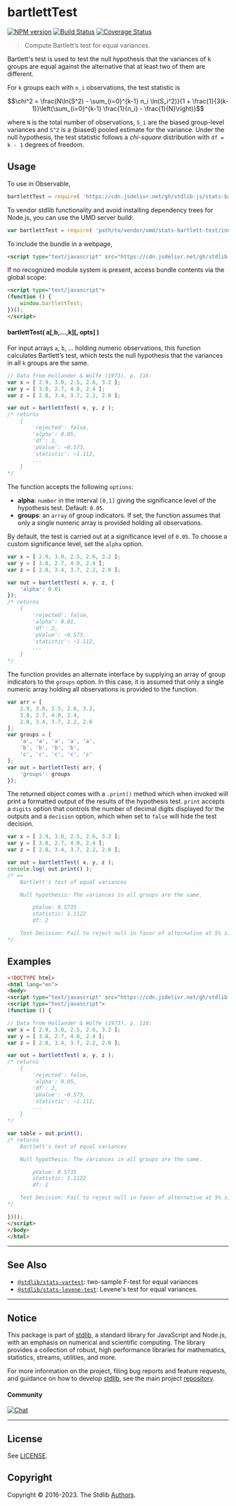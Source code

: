 <!--

@license Apache-2.0

Copyright (c) 2018 The Stdlib Authors.

Licensed under the Apache License, Version 2.0 (the "License");
you may not use this file except in compliance with the License.
You may obtain a copy of the License at

   http://www.apache.org/licenses/LICENSE-2.0

Unless required by applicable law or agreed to in writing, software
distributed under the License is distributed on an "AS IS" BASIS,
WITHOUT WARRANTIES OR CONDITIONS OF ANY KIND, either express or implied.
See the License for the specific language governing permissions and
limitations under the License.

-->

# bartlettTest

[![NPM version][npm-image]][npm-url] [![Build Status][test-image]][test-url] [![Coverage Status][coverage-image]][coverage-url] <!-- [![dependencies][dependencies-image]][dependencies-url] -->

> Compute Bartlett’s test for equal variances.

<section class="intro">

Bartlett's test is used to test the null hypothesis that the variances of k groups are equal against the alternative that at least two of them are different.

For `k` groups each with `n_i` observations, the test statistic is

<!-- <equation class="equation" label="eq:bartlett-test-statistic" align="center" raw="\chi^2 = \frac{N\ln(S^2) - \sum_{i=0}^{k-1} n_i \ln(S_i^2)}{1 + \frac{1}{3(k-1)}\left(\sum_{i=0}^{k-1} \frac{1}{n_i} - \frac{1}{N}\right)}" alt="Equation for Bartlett's test statistic."> -->

```math
\chi^2 = \frac{N\ln(S^2) - \sum_{i=0}^{k-1} n_i \ln(S_i^2)}{1 + \frac{1}{3(k-1)}\left(\sum_{i=0}^{k-1} \frac{1}{n_i} - \frac{1}{N}\right)}
```

<!-- <div class="equation" align="center" data-raw-text="\chi^2 = \frac{N\ln(S^2) - \sum_{i=0}^{k-1} n_i \ln(S_i^2)}{1 + \frac{1}{3(k-1)}\left(\sum_{i=0}^{k-1} \frac{1}{n_i} - \frac{1}{N}\right)}" data-equation="eq:bartlett-test-statistic">
    <img src="https://cdn.jsdelivr.net/gh/stdlib-js/stdlib@4b1db4ebd815eb54bf53a3fa132b992604743d9c/lib/node_modules/@stdlib/stats/bartlett-test/docs/img/equation_bartlett-test-statistic.svg" alt="Equation for Bartlett's test statistic.">
    <br>
</div> -->

<!-- </equation> -->

where `N` is the total number of observations, `S_i` are the biased group-level variances and `S^2` is a (biased) pooled estimate for the variance. Under the null hypothesis, the test statistic follows a _chi-square_ distribution with `df = k - 1` degrees of freedom.

</section>

<!-- /.intro -->



<section class="usage">

## Usage

To use in Observable,

```javascript
bartlettTest = require( 'https://cdn.jsdelivr.net/gh/stdlib-js/stats-bartlett-test@umd/browser.js' )
```

To vendor stdlib functionality and avoid installing dependency trees for Node.js, you can use the UMD server build:

```javascript
var bartlettTest = require( 'path/to/vendor/umd/stats-bartlett-test/index.js' )
```

To include the bundle in a webpage,

```html
<script type="text/javascript" src="https://cdn.jsdelivr.net/gh/stdlib-js/stats-bartlett-test@umd/browser.js"></script>
```

If no recognized module system is present, access bundle contents via the global scope:

```html
<script type="text/javascript">
(function () {
    window.bartlettTest;
})();
</script>
```

#### bartlettTest( a\[,b,...,k]\[, opts] )

For input arrays `a`, `b`, ... holding numeric observations, this function calculates Bartlett’s test, which tests the null hypothesis that the variances in all `k` groups are the same. 

```javascript
// Data from Hollander & Wolfe (1973), p. 116:
var x = [ 2.9, 3.0, 2.5, 2.6, 3.2 ];
var y = [ 3.8, 2.7, 4.0, 2.4 ];
var z = [ 2.8, 3.4, 3.7, 2.2, 2.0 ];

var out = bartlettTest( x, y, z );
/* returns
    {
        'rejected': false,
        'alpha': 0.05,
        'df': 2,
        'pValue': ~0.573,
        'statistic': ~1.112,
        ...
    }
*/
```

The function accepts the following `options`:

-   **alpha**: `number` in the interval `[0,1]` giving the significance level of the hypothesis test. Default: `0.05`.
-   **groups**: an `array` of group indicators. If set, the function assumes that only a single numeric array is provided holding all observations.

By default, the test is carried out at a significance level of `0.05`. To choose a custom significance level, set the `alpha` option.

```javascript
var x = [ 2.9, 3.0, 2.5, 2.6, 3.2 ];
var y = [ 3.8, 2.7, 4.0, 2.4 ];
var z = [ 2.8, 3.4, 3.7, 2.2, 2.0 ];

var out = bartlettTest( x, y, z, {
    'alpha': 0.01
});
/* returns
    {
        'rejected': false,
        'alpha': 0.01,
        'df': 2,
        'pValue': ~0.573,
        'statistic': ~1.112,
        ...
    }
*/
```

The function provides an alternate interface by supplying an array of group indicators to the `groups` option. In this case, it is assumed that only a single numeric array holding all observations is provided to the function.

<!-- eslint-disable array-element-newline -->

```javascript
var arr = [
    2.9, 3.0, 2.5, 2.6, 3.2,
    3.8, 2.7, 4.0, 2.4,
    2.8, 3.4, 3.7, 2.2, 2.0
];
var groups = [
    'a', 'a', 'a', 'a', 'a',
    'b', 'b', 'b', 'b',
    'c', 'c', 'c', 'c', 'c'
];
var out = bartlettTest( arr, {
    'groups': groups
});
```

The returned object comes with a `.print()` method which when invoked will print a formatted output of the results of the hypothesis test. `print` accepts a `digits` option that controls the number of decimal digits displayed for the outputs and a `decision` option, which when set to `false` will hide the test decision.

```javascript
var x = [ 2.9, 3.0, 2.5, 2.6, 3.2 ];
var y = [ 3.8, 2.7, 4.0, 2.4 ];
var z = [ 2.8, 3.4, 3.7, 2.2, 2.0 ];

var out = bartlettTest( x, y, z );
console.log( out.print() );
/* =>
    Bartlett's test of equal variances

    Null hypothesis: The variances in all groups are the same.

        pValue: 0.5735
        statistic: 1.1122
        df: 2

    Test Decision: Fail to reject null in favor of alternative at 5% significance level
*/
```

</section>

<!-- /.usage -->

<section class="examples">

## Examples

<!-- eslint no-undef: "error" -->

```html
<!DOCTYPE html>
<html lang="en">
<body>
<script type="text/javascript" src="https://cdn.jsdelivr.net/gh/stdlib-js/stats-bartlett-test@umd/browser.js"></script>
<script type="text/javascript">
(function () {

// Data from Hollander & Wolfe (1973), p. 116:
var x = [ 2.9, 3.0, 2.5, 2.6, 3.2 ];
var y = [ 3.8, 2.7, 4.0, 2.4 ];
var z = [ 2.8, 3.4, 3.7, 2.2, 2.0 ];

var out = bartlettTest( x, y, z );
/* returns
    {
        'rejected': false,
        'alpha': 0.05,
        'df': 2,
        'pValue': ~0.573,
        'statistic': ~1.112,
        ...
    }
*/

var table = out.print();
/* returns
    Bartlett's test of equal variances

    Null hypothesis: The variances in all groups are the same.

        pValue: 0.5735
        statistic: 1.1122
        df: 2

    Test Decision: Fail to reject null in favor of alternative at 5% significance level
*/

})();
</script>
</body>
</html>
```

</section>

<!-- /.examples -->

<section class="references">

</section>

<!-- /.references -->

<!-- Section for related `stdlib` packages. Do not manually edit this section, as it is automatically populated. -->

<section class="related">

* * *

## See Also

-   <span class="package-name">[`@stdlib/stats-vartest`][@stdlib/stats/vartest]</span><span class="delimiter">: </span><span class="description">two-sample F-test for equal variances</span>
-   <span class="package-name">[`@stdlib/stats-levene-test`][@stdlib/stats/levene-test]</span><span class="delimiter">: </span><span class="description">Levene's test for equal variances.</span>

</section>

<!-- /.related -->

<!-- Section for all links. Make sure to keep an empty line after the `section` element and another before the `/section` close. -->


<section class="main-repo" >

* * *

## Notice

This package is part of [stdlib][stdlib], a standard library for JavaScript and Node.js, with an emphasis on numerical and scientific computing. The library provides a collection of robust, high performance libraries for mathematics, statistics, streams, utilities, and more.

For more information on the project, filing bug reports and feature requests, and guidance on how to develop [stdlib][stdlib], see the main project [repository][stdlib].

#### Community

[![Chat][chat-image]][chat-url]

---

## License

See [LICENSE][stdlib-license].


## Copyright

Copyright &copy; 2016-2023. The Stdlib [Authors][stdlib-authors].

</section>

<!-- /.stdlib -->

<!-- Section for all links. Make sure to keep an empty line after the `section` element and another before the `/section` close. -->

<section class="links">

[npm-image]: http://img.shields.io/npm/v/@stdlib/stats-bartlett-test.svg
[npm-url]: https://npmjs.org/package/@stdlib/stats-bartlett-test

[test-image]: https://github.com/stdlib-js/stats-bartlett-test/actions/workflows/test.yml/badge.svg?branch=main
[test-url]: https://github.com/stdlib-js/stats-bartlett-test/actions/workflows/test.yml?query=branch:main

[coverage-image]: https://img.shields.io/codecov/c/github/stdlib-js/stats-bartlett-test/main.svg
[coverage-url]: https://codecov.io/github/stdlib-js/stats-bartlett-test?branch=main

<!--

[dependencies-image]: https://img.shields.io/david/stdlib-js/stats-bartlett-test.svg
[dependencies-url]: https://david-dm.org/stdlib-js/stats-bartlett-test/main

-->

[chat-image]: https://img.shields.io/gitter/room/stdlib-js/stdlib.svg
[chat-url]: https://app.gitter.im/#/room/#stdlib-js_stdlib:gitter.im

[stdlib]: https://github.com/stdlib-js/stdlib

[stdlib-authors]: https://github.com/stdlib-js/stdlib/graphs/contributors

[umd]: https://github.com/umdjs/umd
[es-module]: https://developer.mozilla.org/en-US/docs/Web/JavaScript/Guide/Modules

[deno-url]: https://github.com/stdlib-js/stats-bartlett-test/tree/deno
[umd-url]: https://github.com/stdlib-js/stats-bartlett-test/tree/umd
[esm-url]: https://github.com/stdlib-js/stats-bartlett-test/tree/esm
[branches-url]: https://github.com/stdlib-js/stats-bartlett-test/blob/main/branches.md

[stdlib-license]: https://raw.githubusercontent.com/stdlib-js/stats-bartlett-test/main/LICENSE

<!-- <related-links> -->

[@stdlib/stats/vartest]: https://github.com/stdlib-js/stats-vartest/tree/umd

[@stdlib/stats/levene-test]: https://github.com/stdlib-js/stats-levene-test/tree/umd

<!-- </related-links> -->

</section>

<!-- /.links -->
